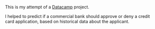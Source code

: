 This is my attempt of a [Datacamp](https://app.datacamp.com/workspace/w/f320e7d2-76ea-4ba7-9a25-c3b8f7ae0cdc) project. 

I helped to predict if a commercial bank should approve or deny a credit card application, based on historical data about the applicant.
